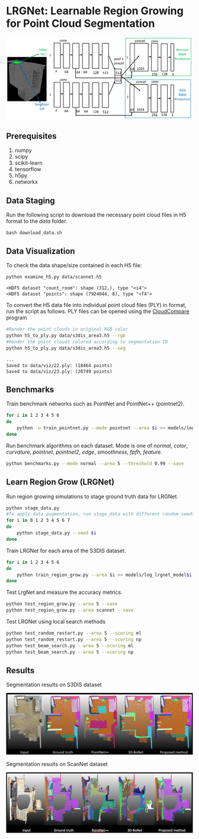 # LRGNet: Learnable Region Growing for Point Cloud Segmentation

![architecture](figures/architecture.png?raw=true)

## Prerequisites

1. numpy
2. scipy
3. scikit-learn
4. tensorflow
5. h5py
6. networkx

## Data Staging

Run the following script to download the necessary point cloud files in H5 format to the *data* folder.

```
bash download_data.sh
```

## Data Visualization

To check the data shape/size contained in each H5 file:

```
python examine_h5.py data/scannet.h5
```

```
<HDF5 dataset "count_room": shape (312,), type "<i4">
<HDF5 dataset "points": shape (7924044, 8), type "<f4">
```

To convert the H5 data file into individual point cloud files (PLY) in format, run the script as follows.
PLY files can be opened using the [CloudCompare](https://www.danielgm.net/cc/) program

```bash
#Render the point clouds in original RGB color
python h5_to_ply.py data/s3dis_area3.h5 --rgb
#Render the point clouds colored according to segmentation ID
python h5_to_ply.py data/s3dis_area3.h5 --seg
```

```
...
Saved to data/viz/22.ply: (18464 points)
Saved to data/viz/23.ply: (20749 points)
```

## Benchmarks

Train benchmark networks such as PointNet and PointNet++ (pointnet2).
```bash
for i in 1 2 3 4 5 6
do
	python -u train_pointnet.py --mode pointnet --area $i >> models/log_pointnet_model$i.txt
done
```

Run benchmark algorithms on each dataset. Mode is one of *normal*, *color*, *curvature*, *pointnet*, *pointnet2*, *edge*, *smoothness*, *fpfh*, *feature*.

```bash
python benchmarks.py --mode normal --area 5 --threshold 0.99 --save
```

## Learn Region Grow (LRGNet)

Run region growing simulations to stage ground truth data for LRGNet.

```bash
python stage_data.py
#To apply data augmentation, run stage_data with different random seeds
for i in 0 1 2 3 4 5 6 7
do
	python stage_data.py --seed $i
done
```

Train LRGNet for each area of the S3DIS dataset.

```bash
for i in 1 2 3 4 5 6
do
	python train_region_grow.py --area $i >> models/log_lrgnet_model$i.txt
done
```

Test LrgNet and measure the accuracy metrics.

```bash
python test_region_grow.py --area 5 --save
python test_region_grow.py --area scannet --save
```

Test LRGNet using local search methods
```bash
python test_random_restart.py --area 5 --scoring ml
python test_random_restart.py --area 5 --scoring np
python test_beam_search.py --area 5 --scoring ml
python test_beam_search.py --area 5 --scoring np
```

## Results

Segmentation results on S3DIS dataset

![s3dis-results](figures/s3dis_results.png?raw=true)

Segmentation results on ScanNet dataset

![scannet-results](figures/scannet_results.png?raw=true)

